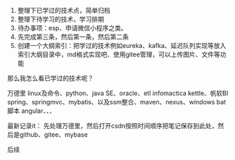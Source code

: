 1. 整理下已学过的技术点，简单归档
2. 整理下待学习的技术，学习排期
3. 待办事项：esp、申请微信小程序之类。
4. 先完成第三条，然后第一条，然后第二条
5. 创建一个大纲索引：把学过的技术例如eureka、kafka、延迟队列实现等放入 索引大纲目录中，md格式实现吧、使用gitee管理，可以上传图片、文件等功能



那么我怎么看已学过的技术呢？ 

万德里
linux及命令、python、java SE、oracle、etl infomactica kettle、帆软BI
spring、springmvc、mybatis、以及ssm整合、maven、nexus、windows bat脚本
angular、、、


最新记录it：
先处理万德里，然后打开csdn按照时间顺序把笔记保存到此处，然后是github、gitee、mybase


后续